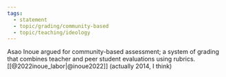 ```yaml
---
tags: 
  - statement
  - topic/grading/community-based
  - topic/teaching/ideology
---
```

Asao Inoue argued for community-based assessment; a system of grading that combines teacher and peer student evaluations using rubrics. [[@2022inoue_labor|@inoue2022]] (actually 2014, I think)
